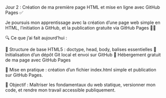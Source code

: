 Jour 2 : Création de ma première page HTML et mise en ligne avec GitHub Pages ✅

Je poursuis mon apprentissage avec la création d’une page web simple en HTML, l’initiation à GitHub, et la publication gratuite via GitHub Pages 🧑‍💻

🔍 Ce que j’ai fait aujourd’hui :

📌 Structure de base HTML5 : doctype, head, body, balises essentielles
📌 Initialisation d’un dépôt Git local et envoi sur GitHub
📌 Hébergement gratuit de ma page avec GitHub Pages

🧪 Mise en pratique : création d’un fichier index.html simple et publication sur GitHub Pages.

🎯 Objectif : Maîtriser les fondamentaux du web statique, versionner mon code, et rendre mon travail accessible publiquement.
